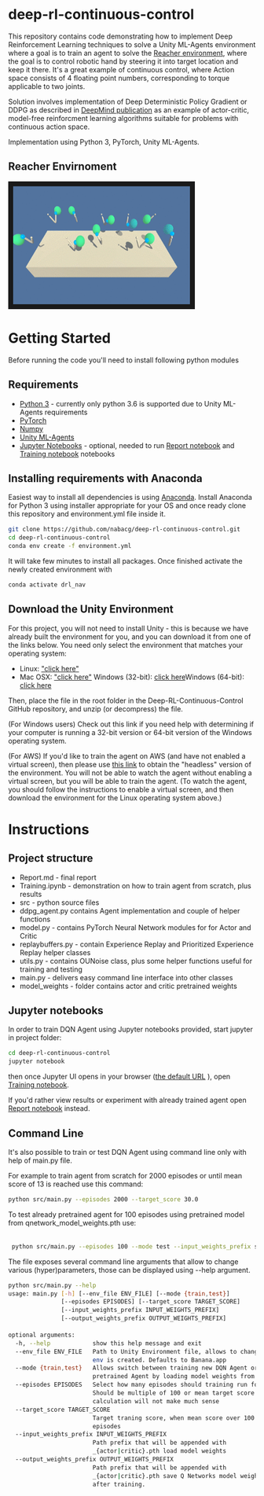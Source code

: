 # deep-rl-continuous-control
This repository contains code demonstrating how to implement Deep Reinforcement Learning techniques to solve a Unity ML-Agents environment where a goal is to train an agent to solve the [Reacher environment](https://github.com/Unity-Technologies/ml-agents/blob/master/docs/Learning-Environment-Examples.md#reacher), where the goal is to control robotic hand by steering it into target location and keep it there. It's a great example of continuous control, where Action space consists of 4 floating point numbers, corresponding to torque applicable to two joints.

Solution involves implementation of Deep Deterministic Policy Gradient or DDPG as described in [DeepMind publication](https://arxiv.org/abs/1509.02971) as an example of actor-critic, model-free reinforcment learning algorithms suitable for problems with continuous action space.

Implementation using Python 3, PyTorch, Unity ML-Agents.

## Reacher Envirnoment 
<img src="https://github.com/nabacg/deep-rl-continuous-control/blob/master/images/reacher-env.gif?raw=true" width="360" height="240" border="10" />

# Getting Started
Before running the code you'll need to install following python modules

## Requirements 

- [Python 3](https://www.python.org/) - currently only python 3.6 is supported due to Unity ML-Agents requirements
- [PyTorch](https://www.pytorch.org)
- [Numpy](http://www.numpy.org/)
- [Unity ML-Agents](https://github.com/Unity-Technologies/ml-agents/blob/master/docs/Installation.md) 
- [Jupyter Notebooks](https://jupyter.org/) - optional, needed to run [Report notebook](Report.ipynb) and [Training notebook](Training.ipynb) notebooks

## Installing requirements with Anaconda
Easiest way to install all dependencies is using [Anaconda](https://www.anaconda.com/distribution/). Install Anaconda for Python 3 using installer appropriate for your OS and once ready clone this repository and environment.yml file inside it.

```bash
git clone https://github.com/nabacg/deep-rl-continuous-control.git
cd deep-rl-continuous-control
conda env create -f environment.yml

```
It will take few minutes to install all packages. Once finished activate the newly created environment with

```bash
conda activate drl_nav
``` 

## Download the Unity Environment
For this project, you will not need to install Unity - this is because we have already built the environment for you, and you can download it from one of the links below. You need only select the environment that matches your operating system:


- Linux: ["click here"](href="https://s3-us-west-1.amazonaws.com/udacity-drlnd/P2/Reacher/Reacher_Linux.zip)
- Mac OSX: ["click here"](https://s3-us-west-1.amazonaws.com/udacity-drlnd/P2/Reacher/Reacher.app.zip)
Windows (32-bit): [click here](https://s3-us-west-1.amazonaws.com/udacity-drlnd/P2/Reacher/Reacher_Windows_x86.zip)Windows (64-bit): [click here](https://s3-us-west-1.amazonaws.com/udacity-drlnd/P2/Reacher/Reacher_Windows_x86_64.zip)

Then, place the file in the root folder in the Deep-RL-Continuous-Control GitHub repository, and unzip (or decompress) the file.

(For Windows users) Check out this link if you need help with determining if your computer is running a 32-bit version or 64-bit version of the Windows operating system.

(For AWS) If you'd like to train the agent on AWS (and have not enabled a virtual screen), then please use [this link](https://s3-us-west-1.amazonaws.com/udacity-drlnd/P2/Reacher/Reacher_NoVis.zip) to obtain the "headless" version of the environment. You will not be able to watch the agent without enabling a virtual screen, but you will be able to train the agent. (To watch the agent, you should follow the instructions to enable a virtual screen, and then download the environment for the Linux operating system above.)

# Instructions 

## Project structure


- Report.md - final report 
- Training.ipynb - demonstration on how to train agent from scratch, plus results
- src - python source files
 - ddpg_agent.py contains Agent implementation and couple of helper functions
 - model.py - contains PyTorch Neural Network modules for for Actor and Critic
 - replaybuffers.py - contain Experience Replay and Prioritized Experience Replay helper classes
 - utils.py - contains OUNoise class, plus some helper functions useful for training and testing
 - main.py - delivers easy command line interface into other classes
- model_weights - folder contains actor and critic pretrained weights


## Jupyter notebooks
In order to train DQN Agent using Jupyter notebooks provided, start jupyter in project folder:

```bash
cd deep-rl-continuous-control
jupyter notebook 
``` 

then once Jupyter UI opens in your browser ([the default URL](http://localhost:8888/tree/) ),  open [Training notebook](Training.ipynb). 

If you'd rather view results or experiment with already trained agent open [Report notebook](Report.ipynb) instead.

## Command Line

It's also possible to train or test DQN Agent using command line only with help of main.py file. 

For example to train agent from scratch for 2000 episodes or until mean score of 13 is reached use this command:

```bash
python src/main.py --episodes 2000 --target_score 30.0
```

 To test already pretrained agent for 100 episodes using pretrained model from  qnetwork_model_weights.pth use: 
```bash

 python src/main.py --episodes 100 --mode test --input_weights_prefix solution_model

```

The file exposes several command line arguments that allow to change various (hyper)parameters, those can be displayed using --help argument.

```bash
python src/main.py --help
usage: main.py [-h] [--env_file ENV_FILE] [--mode {train,test}]
               [--episodes EPISODES] [--target_score TARGET_SCORE]
               [--input_weights_prefix INPUT_WEIGHTS_PREFIX]
               [--output_weights_prefix OUTPUT_WEIGHTS_PREFIX]

optional arguments:
  -h, --help            show this help message and exit
  --env_file ENV_FILE   Path to Unity Environment file, allows to change which
                        env is created. Defaults to Banana.app
  --mode {train,test}   Allows switch between training new DQN Agent or test
                        pretrained Agent by loading model weights from file
  --episodes EPISODES   Select how many episodes should training run for.
                        Should be multiple of 100 or mean target score
                        calculation will not make much sense
  --target_score TARGET_SCORE
                        Target traning score, when mean score over 100
                        episodes
  --input_weights_prefix INPUT_WEIGHTS_PREFIX
                        Path prefix that will be appended with
                        _{actor|critic}.pth load model weights
  --output_weights_prefix OUTPUT_WEIGHTS_PREFIX
                        Path prefix that will be appended with
                        _{actor|critic}.pth save Q Networks model weights
                        after training.

```
